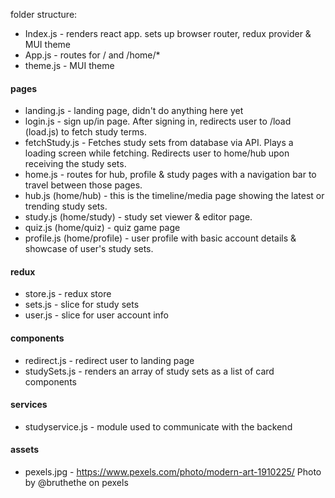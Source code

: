 folder structure:

* Index.js - renders react app. sets up browser router, redux provider & MUI theme
* App.js - routes for / and /home/*
* theme.js - MUI theme

#### pages
* landing.js - landing page, didn't do anything here yet
* login.js - sign up/in page. After signing in, redirects user to /load (load.js) to fetch study terms.
* fetchStudy.js - Fetches study sets from database via API. Plays a loading screen while fetching. Redirects user to home/hub upon receiving the study sets.
* home.js - routes for hub, profile & study pages with a navigation bar to travel between those pages.
* hub.js (home/hub) - this is the timeline/media page showing the latest or trending study sets.
* study.js (home/study) - study set viewer & editor page.
* quiz.js (home/quiz) - quiz game page
* profile.js (home/profile) - user profile with basic account details & showcase of user's study sets.

#### redux
* store.js - redux store
* sets.js - slice for study sets
* user.js - slice for user account info

#### components
* redirect.js - redirect user to landing page
* studySets.js - renders an array of study sets as a list of card components

#### services
* studyservice.js - module used to communicate with the backend

#### assets
* pexels.jpg - https://www.pexels.com/photo/modern-art-1910225/ Photo by @bruthethe on pexels